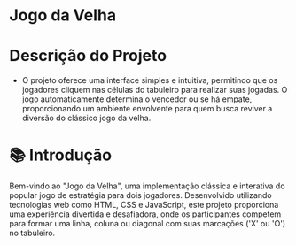 # Jogo da Velha
# Descrição do Projeto
* O projeto oferece uma interface simples e intuitiva, permitindo que os jogadores cliquem nas células do tabuleiro para realizar suas jogadas. O jogo automaticamente determina o vencedor ou se há empate, proporcionando um ambiente envolvente para quem busca reviver a diversão do clássico jogo da velha.

# 📚 Introdução
Bem-vindo ao "Jogo da Velha", uma implementação clássica e interativa do popular jogo de estratégia para dois jogadores. Desenvolvido utilizando tecnologias web como HTML, CSS e JavaScript, este projeto proporciona uma experiência divertida e desafiadora, onde os participantes competem para formar uma linha, coluna ou diagonal com suas marcações ('X' ou 'O') no tabuleiro.
